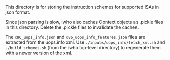 This directory is for storing the instruction schemes for supported ISAs in
json format.

Since json parsing is slow, iwho also caches Context objects as .pickle files
in this directory. Delete the .pickle files to invalidate the caches.

The `x86_uops_info.json` and `x86_uops_info_features.json` files are extracted
from the uops.info xml. Use `./inputs/uops_info/fetch_xml.sh` and
`./build_schemes.sh` (from the iwho top-level directory) to regenerate them
with a newer version of the xml.
